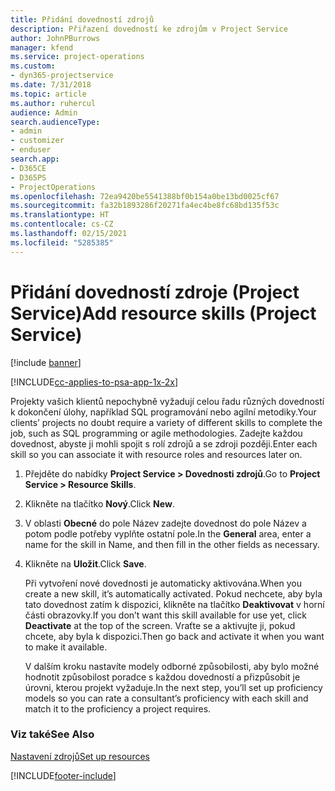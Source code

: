 ```yaml
---
title: Přidání dovedností zdrojů
description: Přiřazení dovedností ke zdrojům v Project Service
author: JohnPBurrows
manager: kfend
ms.service: project-operations
ms.custom:
- dyn365-projectservice
ms.date: 7/31/2018
ms.topic: article
ms.author: ruhercul
audience: Admin
search.audienceType:
- admin
- customizer
- enduser
search.app:
- D365CE
- D365PS
- ProjectOperations
ms.openlocfilehash: 72ea9420be5541388bf0b154a0be13bd0025cf67
ms.sourcegitcommit: fa32b1893286f20271fa4ec4be8fc68bd135f53c
ms.translationtype: HT
ms.contentlocale: cs-CZ
ms.lasthandoff: 02/15/2021
ms.locfileid: "5285385"
---
```

# <a name="add-resource-skills-project-service"></a><span data-ttu-id="b5828-103">Přidání dovedností zdroje (Project Service)</span><span class="sxs-lookup"><span data-stu-id="b5828-103">Add resource skills (Project Service)</span></span>

[!include [banner](../includes/psa-now-project-operations.md)]

[!INCLUDE[cc-applies-to-psa-app-1x-2x](../includes/cc-applies-to-psa-app-1x-2x.md)]

<span data-ttu-id="b5828-104">Projekty vašich klientů nepochybně vyžadují celou řadu různých dovedností k dokončení úlohy, například SQL programování nebo agilní metodiky.</span><span class="sxs-lookup"><span data-stu-id="b5828-104">Your clients’ projects no doubt require a variety of different skills to complete the job, such as SQL programming or agile methodologies.</span></span> <span data-ttu-id="b5828-105">Zadejte každou dovednost, abyste ji mohli spojit s rolí zdrojů a se zdroji později.</span><span class="sxs-lookup"><span data-stu-id="b5828-105">Enter each skill so you can associate it with resource roles and resources later on.</span></span>  
  
1. <span data-ttu-id="b5828-106">Přejděte do nabídky **Project Service > Dovednosti zdrojů**.</span><span class="sxs-lookup"><span data-stu-id="b5828-106">Go to **Project Service > Resource Skills**.</span></span>  
  
2. <span data-ttu-id="b5828-107">Klikněte na tlačítko **Nový**.</span><span class="sxs-lookup"><span data-stu-id="b5828-107">Click **New**.</span></span>  
  
3. <span data-ttu-id="b5828-108">V oblasti **Obecné** do pole Název zadejte dovednost do pole Název a potom podle potřeby vyplňte ostatní pole.</span><span class="sxs-lookup"><span data-stu-id="b5828-108">In the **General** area, enter a name for the skill in Name, and then fill in the other fields as necessary.</span></span>  
  
4. <span data-ttu-id="b5828-109">Klikněte na **Uložit**.</span><span class="sxs-lookup"><span data-stu-id="b5828-109">Click **Save**.</span></span>  
  
   <span data-ttu-id="b5828-110">Při vytvoření nové dovednosti je automaticky aktivována.</span><span class="sxs-lookup"><span data-stu-id="b5828-110">When you create a new skill, it’s automatically activated.</span></span> <span data-ttu-id="b5828-111">Pokud nechcete, aby byla tato dovednost zatím k dispozici, klikněte na tlačítko **Deaktivovat** v horní části obrazovky.</span><span class="sxs-lookup"><span data-stu-id="b5828-111">If you don’t want this skill available for use yet, click **Deactivate** at the top of the screen.</span></span> <span data-ttu-id="b5828-112">Vraťte se a aktivujte ji, pokud chcete, aby byla k dispozici.</span><span class="sxs-lookup"><span data-stu-id="b5828-112">Then go back and activate it when you want to make it available.</span></span>  
  
   <span data-ttu-id="b5828-113">V dalším kroku nastavíte modely odborné způsobilosti, aby bylo možné hodnotit způsobilost poradce s každou dovedností a přizpůsobit je úrovni, kterou projekt vyžaduje.</span><span class="sxs-lookup"><span data-stu-id="b5828-113">In the next step, you’ll set up proficiency models so you can rate a consultant’s proficiency with each skill and match it to the proficiency a project requires.</span></span>  
  
### <a name="see-also"></a><span data-ttu-id="b5828-114">Viz také</span><span class="sxs-lookup"><span data-stu-id="b5828-114">See Also</span></span>  
 [<span data-ttu-id="b5828-115">Nastavení zdrojů</span><span class="sxs-lookup"><span data-stu-id="b5828-115">Set up resources</span></span>](../psa/set-up-resources.md)


[!INCLUDE[footer-include](../includes/footer-banner.md)]